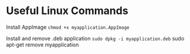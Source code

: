 # Useful Linux Commands
Install AppImage 
``
chmod +x myapplication.AppImage
``

Install and remove .deb application 
``sudo dpkg -i myapplication.deb``
sudo apt-get remove myapplication
